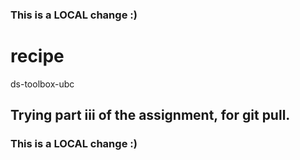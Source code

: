 ### This is a LOCAL change :)
# recipe
ds-toolbox-ubc


## Trying part iii of the assignment, for git pull.
### This is a LOCAL change :)